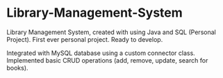 # Library-Management-System
Library Management System, created with using Java and SQL (Personal Project).
First ever personal project. Ready to develop.

Integrated with MySQL database using a custom connector class.
Implemented basic CRUD operations (add, remove, update, search for books).
